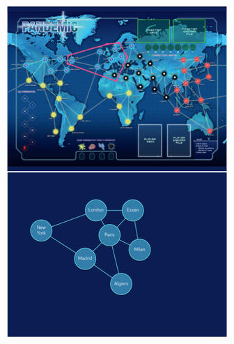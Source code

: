 ![Pandemic board game](doc/pandemic-game-board.png)
![Simplified network of cities](doc/pandemic-simple-cities.png)